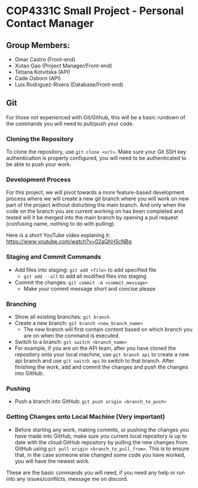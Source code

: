 # COP4331C Small Project - Personal Contact Manager

## Group Members:

-   Omar Castro (Front-end)
-   Xutao Gao (Project Manager/Front-end)
-   Tetiana Kotvitska (API)
-   Cade Osborn (API)
-   Luis Rodriguez-Rivera (Database/Front-end)

## Git

For those not experienced with Git/Github, this will be a basic rundown of the commands you will need to pull/push your code.

### Cloning the Repository

To clone the repository, use `git clone <url>`. Make sure your Git SSH key authentication is properly configured, you will need to be authenticated to be able to push your work.

### Development Process

For this project, we will pivot towards a more feature-based development process where we will create a new git branch where you will work on new part of the project without disturbing the main branch. And only when the code on the branch you are current working on has been completed and tested will it be merged into the main branch by opening a pull request (confusing name, nothing to do with pulling).

Here is a short YouTube video explaning it: https://www.youtube.com/watch?v=02aQhH5cNBg

### Staging and Commit Commands

-   Add files into staging: `git add <file>` to add specified file
    -   `git add --all` to add all modified files into staging
-   Commit the changes: `git commit -m <commit_message>`
    -   Make your commit message short and concise please

### Branching

-   Show all existing branches: `git branch`
-   Create a new branch: `git branch <new_branch_name>`
    -   The new branch will first contain content based on which branch you are on when the command is executed.
-   Switch to a branch: `git switch <branch_name>`
-   For example, if you are on the API team, after you have cloned the repository onto your local machine, use `git branch api` to create a new api branch and use `git switch api` to switch to that branch. After finishing the work, add and commit the changes and push the changes into GitHub.

### Pushing

-   Push a branch into GitHub: `git push origin <branch_to_push>`

### Getting Changes onto Local Machine (Very important)

-   Before starting any work, making commits, or pushing the changes you have made into GitHub, make sure you current local repository is up to date with the cloud GitHub repository by pulling the new changes from GitHub using `git pull origin <branch_to_pull_from>`. This is to ensure that, in the case someone else changed some code you have worked, you will have the newest work.

These are the basic commands you will need, if you need any help or run into any issues/conflicts, message me on discord.
